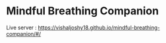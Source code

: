 # Mindful Breathing Companion


Live server : https://vishaljoshy18.github.io/mindful-breathing-companion/#/

